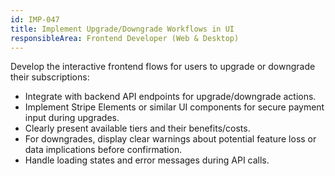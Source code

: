 ```yaml
---
id: IMP-047
title: Implement Upgrade/Downgrade Workflows in UI
responsibleArea: Frontend Developer (Web & Desktop)
---
```

Develop the interactive frontend flows for users to upgrade or downgrade their subscriptions:
-   Integrate with backend API endpoints for upgrade/downgrade actions.
-   Implement Stripe Elements or similar UI components for secure payment input during upgrades.
-   Clearly present available tiers and their benefits/costs.
-   For downgrades, display clear warnings about potential feature loss or data implications before confirmation.
-   Handle loading states and error messages during API calls.